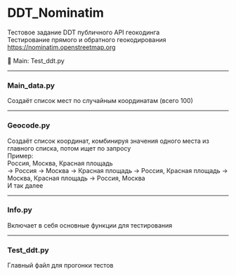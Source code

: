 # DDT_Nominatim
Тестовое задание
DDT публичного API геокодинга  
Тестирование прямого и обратного геокодирования  
https://nominatim.openstreetmap.org  
  
:small_blue_diamond: Main: Test_ddt.py  
____
### Main_data.py  
Создаёт список мест по случайным координатам (всего 100)  
____
### Geocode.py  
Создаёт список координат, комбинируя значения одного места из главного списка, потом ищет по запросу  
Пример:  
Россия, Москва, Красная площадь  
-> Россия -> Москва -> Красная площадь -> Россия, Красная площадь -> Москва, Красная площадь -> Россия, Москва  
И так далее  
____
### Info.py  
Включает в себя основные функции для тестирования  
____
### Test_ddt.py  
Главный файл для прогонки тестов

